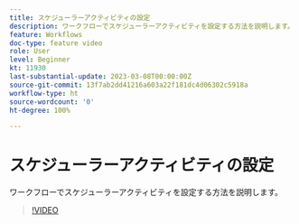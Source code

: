 ```yaml
---
title: スケジューラーアクティビティの設定
description: ワークフローでスケジューラーアクティビティを設定する方法を説明します。
feature: Workflows
doc-type: feature video
role: User
level: Beginner
kt: 11930
last-substantial-update: 2023-03-08T00:00:00Z
source-git-commit: 13f7ab2dd41216a603a22f181dc4d06302c5918a
workflow-type: ht
source-wordcount: '0'
ht-degree: 100%

---
```



# スケジューラーアクティビティの設定

ワークフローでスケジューラーアクティビティを設定する方法を説明します。

>[!VIDEO](https://video.tv.adobe.com/v/3416037?quality=12&learn=on)
